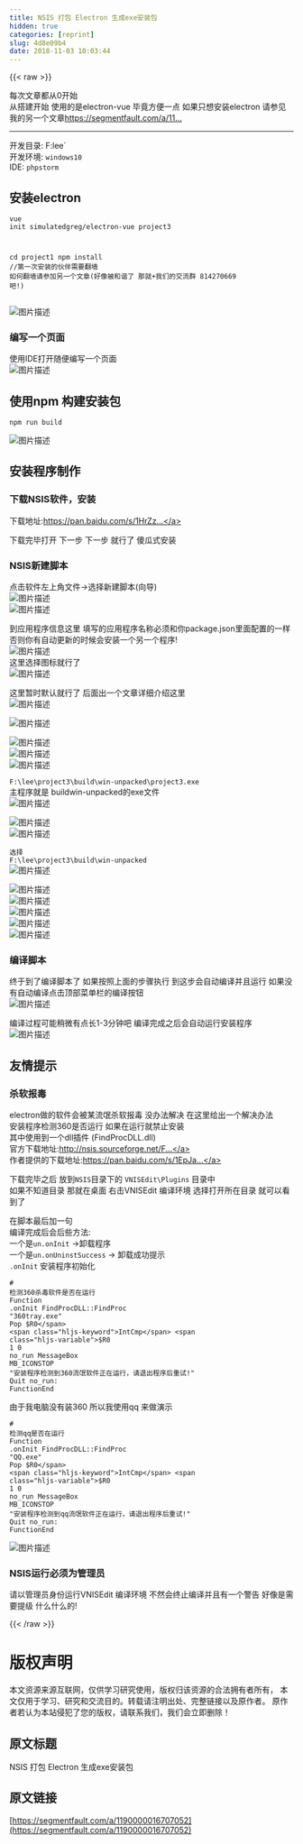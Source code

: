 ```yaml
---
title: NSIS 打包 Electron 生成exe安装包
hidden: true
categories: [reprint]
slug: 4d8e09b4
date: 2018-11-03 10:03:44
---
```


{{< raw >}}
<p>&#x6BCF;&#x6B21;&#x6587;&#x7AE0;&#x90FD;&#x4ECE;0&#x5F00;&#x59CB;<br>&#x4ECE;&#x642D;&#x5EFA;&#x5F00;&#x59CB; &#x4F7F;&#x7528;&#x7684;&#x662F;electron-vue &#x6BD5;&#x7ADF;&#x65B9;&#x4FBF;&#x4E00;&#x70B9; &#x5982;&#x679C;&#x53EA;&#x60F3;&#x5B89;&#x88C5;electron &#x8BF7;&#x53C2;&#x89C1;&#x6211;&#x7684;&#x53E6;&#x4E00;&#x4E2A;&#x6587;&#x7AE0;<a href="https://segmentfault.com/a/1190000016028730">https://segmentfault.com/a/11...</a></p><hr><p>&#x5F00;&#x53D1;&#x76EE;&#x5F55;: F:lee`<br>&#x5F00;&#x53D1;&#x73AF;&#x5883;: <code>windows10</code><br>IDE: <code>phpstorm</code></p><h2 id="articleHeader0">&#x5B89;&#x88C5;electron</h2><div class="widget-codetool" style="display:none"><div class="widget-codetool--inner"><span class="selectCode code-tool" data-toggle="tooltip" data-placement="top" title="" data-original-title="&#x5168;&#x9009;"></span> <span type="button" class="copyCode code-tool" data-toggle="tooltip" data-placement="top" data-clipboard-text="vue init simulatedgreg/electron-vue project3

cd project1
npm install //&#x7B2C;&#x4E00;&#x6B21;&#x5B89;&#x88C5;&#x7684;&#x4F19;&#x4F34;&#x9700;&#x8981;&#x7FFB;&#x5899; &#x5982;&#x4F55;&#x7FFB;&#x5899;&#x8BF7;&#x53C2;&#x52A0;&#x53E6;&#x4E00;&#x4E2A;&#x6587;&#x7AE0;(&#x597D;&#x50CF;&#x88AB;&#x548C;&#x8C10;&#x4E86; &#x90A3;&#x5C31;+&#x6211;&#x4EEC;&#x7684;&#x4EA4;&#x6D41;&#x7FA4; 814270669 &#x5427;!)" title="" data-original-title="&#x590D;&#x5236;"></span> <span type="button" class="saveToNote code-tool" data-toggle="tooltip" data-placement="top" title="" data-original-title="&#x653E;&#x8FDB;&#x7B14;&#x8BB0;"></span></div></div><pre class="hljs scilab"><code>vue init simulatedgreg/electron-vue project3

<span class="hljs-built_in">cd</span> project1
npm install <span class="hljs-comment">//&#x7B2C;&#x4E00;&#x6B21;&#x5B89;&#x88C5;&#x7684;&#x4F19;&#x4F34;&#x9700;&#x8981;&#x7FFB;&#x5899; &#x5982;&#x4F55;&#x7FFB;&#x5899;&#x8BF7;&#x53C2;&#x52A0;&#x53E6;&#x4E00;&#x4E2A;&#x6587;&#x7AE0;(&#x597D;&#x50CF;&#x88AB;&#x548C;&#x8C10;&#x4E86; &#x90A3;&#x5C31;+&#x6211;&#x4EEC;&#x7684;&#x4EA4;&#x6D41;&#x7FA4; 814270669 &#x5427;!)</span></code></pre><p><span class="img-wrap"><img data-src="/img/bVbigoF?w=810&amp;h=402" src="https://static.alili.tech/img/bVbigoF?w=810&amp;h=402" alt="&#x56FE;&#x7247;&#x63CF;&#x8FF0;" title="&#x56FE;&#x7247;&#x63CF;&#x8FF0;" style="cursor:pointer;display:inline"></span></p><h3 id="articleHeader1">&#x7F16;&#x5199;&#x4E00;&#x4E2A;&#x9875;&#x9762;</h3><p>&#x4F7F;&#x7528;IDE&#x6253;&#x5F00;&#x968F;&#x4FBF;&#x7F16;&#x5199;&#x4E00;&#x4E2A;&#x9875;&#x9762;<br><span class="img-wrap"><img data-src="/img/bVbigpm?w=814&amp;h=727" src="https://static.alili.tech/img/bVbigpm?w=814&amp;h=727" alt="&#x56FE;&#x7247;&#x63CF;&#x8FF0;" title="&#x56FE;&#x7247;&#x63CF;&#x8FF0;" style="cursor:pointer;display:inline"></span></p><h2 id="articleHeader2">&#x4F7F;&#x7528;npm &#x6784;&#x5EFA;&#x5B89;&#x88C5;&#x5305;</h2><div class="widget-codetool" style="display:none"><div class="widget-codetool--inner"><span class="selectCode code-tool" data-toggle="tooltip" data-placement="top" title="" data-original-title="&#x5168;&#x9009;"></span> <span type="button" class="copyCode code-tool" data-toggle="tooltip" data-placement="top" data-clipboard-text="npm run build" title="" data-original-title="&#x590D;&#x5236;"></span> <span type="button" class="saveToNote code-tool" data-toggle="tooltip" data-placement="top" title="" data-original-title="&#x653E;&#x8FDB;&#x7B14;&#x8BB0;"></span></div></div><pre class="hljs dockerfile"><code style="word-break:break-word;white-space:initial">npm <span class="hljs-keyword">run</span><span class="bash"> build</span></code></pre><p><span class="img-wrap"><img data-src="/img/bVbigqW?w=693&amp;h=195" src="https://static.alili.tech/img/bVbigqW?w=693&amp;h=195" alt="&#x56FE;&#x7247;&#x63CF;&#x8FF0;" title="&#x56FE;&#x7247;&#x63CF;&#x8FF0;" style="cursor:pointer;display:inline"></span></p><h2 id="articleHeader3">&#x5B89;&#x88C5;&#x7A0B;&#x5E8F;&#x5236;&#x4F5C;</h2><h3 id="articleHeader4">&#x4E0B;&#x8F7D;NSIS&#x8F6F;&#x4EF6;&#xFF0C;&#x5B89;&#x88C5;</h3><p>&#x4E0B;&#x8F7D;&#x5730;&#x5740;:<a href="https://pan.baidu.com/s/1HrZzGLk2ICZ4fnrvNwwMig" rel="nofollow noreferrer" target="_blank">https://pan.baidu.com/s/1HrZz...</a></p><p>&#x4E0B;&#x8F7D;&#x5B8C;&#x6BD5;&#x6253;&#x5F00; &#x4E0B;&#x4E00;&#x6B65; &#x4E0B;&#x4E00;&#x6B65; &#x5C31;&#x884C;&#x4E86; &#x50BB;&#x74DC;&#x5F0F;&#x5B89;&#x88C5;</p><h3 id="articleHeader5">NSIS&#x65B0;&#x5EFA;&#x811A;&#x672C;</h3><p>&#x70B9;&#x51FB;&#x8F6F;&#x4EF6;&#x5DE6;&#x4E0A;&#x89D2;&#x6587;&#x4EF6;-&gt;&#x9009;&#x62E9;&#x65B0;&#x5EFA;&#x811A;&#x672C;(&#x5411;&#x5BFC;)<br><span class="img-wrap"><img data-src="/img/bVbigrH?w=293&amp;h=332" src="https://static.alili.tech/img/bVbigrH?w=293&amp;h=332" alt="&#x56FE;&#x7247;&#x63CF;&#x8FF0;" title="&#x56FE;&#x7247;&#x63CF;&#x8FF0;" style="cursor:pointer;display:inline"></span><br><span class="img-wrap"><img data-src="/img/bVbigrU?w=618&amp;h=442" src="https://static.alili.tech/img/bVbigrU?w=618&amp;h=442" alt="&#x56FE;&#x7247;&#x63CF;&#x8FF0;" title="&#x56FE;&#x7247;&#x63CF;&#x8FF0;" style="cursor:pointer;display:inline"></span></p><p>&#x5230;&#x5E94;&#x7528;&#x7A0B;&#x5E8F;&#x4FE1;&#x606F;&#x8FD9;&#x91CC; &#x586B;&#x5199;&#x7684;&#x5E94;&#x7528;&#x7A0B;&#x5E8F;&#x540D;&#x79F0;&#x5FC5;&#x987B;&#x548C;&#x4F60;package.json&#x91CC;&#x9762;&#x914D;&#x7F6E;&#x7684;&#x4E00;&#x6837; &#x5426;&#x5219;&#x4F60;&#x6709;&#x81EA;&#x52A8;&#x66F4;&#x65B0;&#x7684;&#x65F6;&#x5019;&#x4F1A;&#x5B89;&#x88C5;&#x4E00;&#x4E2A;&#x53E6;&#x4E00;&#x4E2A;&#x7A0B;&#x5E8F;!<br><span class="img-wrap"><img data-src="/img/bVbigsm?w=618&amp;h=442" src="https://static.alili.tech/img/bVbigsm?w=618&amp;h=442" alt="&#x56FE;&#x7247;&#x63CF;&#x8FF0;" title="&#x56FE;&#x7247;&#x63CF;&#x8FF0;" style="cursor:pointer;display:inline"></span><br>&#x8FD9;&#x91CC;&#x9009;&#x62E9;&#x56FE;&#x6807;&#x5C31;&#x884C;&#x4E86;<br><span class="img-wrap"><img data-src="/img/bVbigst?w=618&amp;h=442" src="https://static.alili.tech/img/bVbigst?w=618&amp;h=442" alt="&#x56FE;&#x7247;&#x63CF;&#x8FF0;" title="&#x56FE;&#x7247;&#x63CF;&#x8FF0;" style="cursor:pointer"></span></p><p>&#x8FD9;&#x91CC;&#x6682;&#x65F6;&#x9ED8;&#x8BA4;&#x5C31;&#x884C;&#x4E86; &#x540E;&#x9762;&#x51FA;&#x4E00;&#x4E2A;&#x6587;&#x7AE0;&#x8BE6;&#x7EC6;&#x4ECB;&#x7ECD;&#x8FD9;&#x91CC;<br><span class="img-wrap"><img data-src="/img/bVbigsz?w=618&amp;h=442" src="https://static.alili.tech/img/bVbigsz?w=618&amp;h=442" alt="&#x56FE;&#x7247;&#x63CF;&#x8FF0;" title="&#x56FE;&#x7247;&#x63CF;&#x8FF0;" style="cursor:pointer;display:inline"></span></p><p><span class="img-wrap"><img data-src="/img/bVbigsU?w=618&amp;h=442" src="https://static.alili.tech/img/bVbigsU?w=618&amp;h=442" alt="&#x56FE;&#x7247;&#x63CF;&#x8FF0;" title="&#x56FE;&#x7247;&#x63CF;&#x8FF0;" style="cursor:pointer;display:inline"></span></p><p><span class="img-wrap"><img data-src="/img/bVbigsZ?w=618&amp;h=442" src="https://static.alili.tech/img/bVbigsZ?w=618&amp;h=442" alt="&#x56FE;&#x7247;&#x63CF;&#x8FF0;" title="&#x56FE;&#x7247;&#x63CF;&#x8FF0;" style="cursor:pointer;display:inline"></span><br><span class="img-wrap"><img data-src="/img/bVbigtd?w=618&amp;h=442" src="https://static.alili.tech/img/bVbigtd?w=618&amp;h=442" alt="&#x56FE;&#x7247;&#x63CF;&#x8FF0;" title="&#x56FE;&#x7247;&#x63CF;&#x8FF0;" style="cursor:pointer;display:inline"></span><br><span class="img-wrap"><img data-src="/img/bVbigti?w=356&amp;h=237" src="https://static.alili.tech/img/bVbigti?w=356&amp;h=237" alt="&#x56FE;&#x7247;&#x63CF;&#x8FF0;" title="&#x56FE;&#x7247;&#x63CF;&#x8FF0;" style="cursor:pointer;display:inline"></span></p><p><code>F:\lee\project3\build\win-unpacked\project3.exe</code><br>&#x4E3B;&#x7A0B;&#x5E8F;&#x5C31;&#x662F; buildwin-unpacked&#x7684;exe&#x6587;&#x4EF6;<br><span class="img-wrap"><img data-src="/img/bVbigtm?w=356&amp;h=237" src="https://static.alili.tech/img/bVbigtm?w=356&amp;h=237" alt="&#x56FE;&#x7247;&#x63CF;&#x8FF0;" title="&#x56FE;&#x7247;&#x63CF;&#x8FF0;" style="cursor:pointer;display:inline"></span></p><p><span class="img-wrap"><img data-src="/img/bVbigty?w=618&amp;h=442" src="https://static.alili.tech/img/bVbigty?w=618&amp;h=442" alt="&#x56FE;&#x7247;&#x63CF;&#x8FF0;" title="&#x56FE;&#x7247;&#x63CF;&#x8FF0;" style="cursor:pointer;display:inline"></span><br><span class="img-wrap"><img data-src="/img/bVbigtz?w=356&amp;h=230" src="https://static.alili.tech/img/bVbigtz?w=356&amp;h=230" alt="&#x56FE;&#x7247;&#x63CF;&#x8FF0;" title="&#x56FE;&#x7247;&#x63CF;&#x8FF0;" style="cursor:pointer;display:inline"></span></p><p><code>&#x9009;&#x62E9; F:\lee\project3\build\win-unpacked</code><br><span class="img-wrap"><img data-src="/img/bVbigtA?w=356&amp;h=230" src="https://static.alili.tech/img/bVbigtA?w=356&amp;h=230" alt="&#x56FE;&#x7247;&#x63CF;&#x8FF0;" title="&#x56FE;&#x7247;&#x63CF;&#x8FF0;" style="cursor:pointer;display:inline"></span></p><p><span class="img-wrap"><img data-src="/img/bVbigtB?w=618&amp;h=442" src="https://static.alili.tech/img/bVbigtB?w=618&amp;h=442" alt="&#x56FE;&#x7247;&#x63CF;&#x8FF0;" title="&#x56FE;&#x7247;&#x63CF;&#x8FF0;" style="cursor:pointer"></span><br><span class="img-wrap"><img data-src="/img/bVbigtF?w=618&amp;h=442" src="https://static.alili.tech/img/bVbigtF?w=618&amp;h=442" alt="&#x56FE;&#x7247;&#x63CF;&#x8FF0;" title="&#x56FE;&#x7247;&#x63CF;&#x8FF0;" style="cursor:pointer"></span><br><span class="img-wrap"><img data-src="/img/bVbigtQ?w=618&amp;h=442" src="https://static.alili.tech/img/bVbigtQ?w=618&amp;h=442" alt="&#x56FE;&#x7247;&#x63CF;&#x8FF0;" title="&#x56FE;&#x7247;&#x63CF;&#x8FF0;" style="cursor:pointer"></span><br><span class="img-wrap"><img data-src="/img/bVbigtT?w=618&amp;h=442" src="https://static.alili.tech/img/bVbigtT?w=618&amp;h=442" alt="&#x56FE;&#x7247;&#x63CF;&#x8FF0;" title="&#x56FE;&#x7247;&#x63CF;&#x8FF0;" style="cursor:pointer"></span><br><span class="img-wrap"><img data-src="/img/bVbigtV?w=618&amp;h=442" src="https://static.alili.tech/img/bVbigtV?w=618&amp;h=442" alt="&#x56FE;&#x7247;&#x63CF;&#x8FF0;" title="&#x56FE;&#x7247;&#x63CF;&#x8FF0;" style="cursor:pointer"></span></p><h3 id="articleHeader6">&#x7F16;&#x8BD1;&#x811A;&#x672C;</h3><p>&#x7EC8;&#x4E8E;&#x5230;&#x4E86;&#x7F16;&#x8BD1;&#x811A;&#x672C;&#x4E86; &#x5982;&#x679C;&#x6309;&#x7167;&#x4E0A;&#x9762;&#x7684;&#x6B65;&#x9AA4;&#x6267;&#x884C; &#x5230;&#x8FD9;&#x6B65;&#x4F1A;&#x81EA;&#x52A8;&#x7F16;&#x8BD1;&#x5E76;&#x4E14;&#x8FD0;&#x884C; &#x5982;&#x679C;&#x6CA1;&#x6709;&#x81EA;&#x52A8;&#x7F16;&#x8BD1;&#x70B9;&#x51FB;&#x9876;&#x90E8;&#x83DC;&#x5355;&#x680F;&#x7684;&#x7F16;&#x8BD1;&#x6309;&#x94AE;<br><span class="img-wrap"><img data-src="/img/bVbigui?w=712&amp;h=333" src="https://static.alili.tech/img/bVbigui?w=712&amp;h=333" alt="&#x56FE;&#x7247;&#x63CF;&#x8FF0;" title="&#x56FE;&#x7247;&#x63CF;&#x8FF0;" style="cursor:pointer;display:inline"></span></p><p>&#x7F16;&#x8BD1;&#x8FC7;&#x7A0B;&#x53EF;&#x80FD;&#x7A0D;&#x5FAE;&#x6709;&#x70B9;&#x957F;1-3&#x5206;&#x949F;&#x5427; &#x7F16;&#x8BD1;&#x5B8C;&#x6210;&#x4E4B;&#x540E;&#x4F1A;&#x81EA;&#x52A8;&#x8FD0;&#x884C;&#x5B89;&#x88C5;&#x7A0B;&#x5E8F;<br><span class="img-wrap"><img data-src="/img/bVbigup?w=503&amp;h=362" src="https://static.alili.tech/img/bVbigup?w=503&amp;h=362" alt="&#x56FE;&#x7247;&#x63CF;&#x8FF0;" title="&#x56FE;&#x7247;&#x63CF;&#x8FF0;" style="cursor:pointer;display:inline"></span></p><h2 id="articleHeader7">&#x53CB;&#x60C5;&#x63D0;&#x793A;</h2><h3 id="articleHeader8">&#x6740;&#x8F6F;&#x62A5;&#x6BD2;</h3><p>electron&#x505A;&#x7684;&#x8F6F;&#x4EF6;&#x4F1A;&#x88AB;&#x67D0;&#x6D41;&#x6C13;&#x6740;&#x8F6F;&#x62A5;&#x6BD2; &#x6CA1;&#x529E;&#x6CD5;&#x89E3;&#x51B3; &#x5728;&#x8FD9;&#x91CC;&#x7ED9;&#x51FA;&#x4E00;&#x4E2A;&#x89E3;&#x51B3;&#x529E;&#x6CD5;<br>&#x5B89;&#x88C5;&#x7A0B;&#x5E8F;&#x68C0;&#x6D4B;360&#x662F;&#x5426;&#x8FD0;&#x884C; &#x5982;&#x679C;&#x5728;&#x8FD0;&#x884C;&#x5C31;&#x7981;&#x6B62;&#x5B89;&#x88C5;<br>&#x5176;&#x4E2D;&#x4F7F;&#x7528;&#x5230;&#x4E00;&#x4E2A;dll&#x63D2;&#x4EF6; (FindProcDLL.dll)<br>&#x5B98;&#x65B9;&#x4E0B;&#x8F7D;&#x5730;&#x5740;:<a href="http://nsis.sourceforge.net/FindProcDLL_plug-in" rel="nofollow noreferrer" target="_blank">http://nsis.sourceforge.net/F...</a><br>&#x4F5C;&#x8005;&#x63D0;&#x4F9B;&#x7684;&#x4E0B;&#x8F7D;&#x5730;&#x5740;:<a href="https://pan.baidu.com/s/1EpJaSaE86Ern7EVZRxxn1A" rel="nofollow noreferrer" target="_blank">https://pan.baidu.com/s/1EpJa...</a></p><p>&#x4E0B;&#x8F7D;&#x5B8C;&#x6BD5;&#x4E4B;&#x540E; &#x653E;&#x5230;<code>NSIS</code>&#x76EE;&#x5F55;&#x4E0B;&#x7684; <code>VNISEdit\Plugins</code> &#x76EE;&#x5F55;&#x4E2D;<br>&#x5982;&#x679C;&#x4E0D;&#x77E5;&#x9053;&#x76EE;&#x5F55; &#x90A3;&#x5C31;&#x5728;&#x684C;&#x9762; &#x53F3;&#x51FB;VNISEdit &#x7F16;&#x8BD1;&#x73AF;&#x5883; &#x9009;&#x62E9;&#x6253;&#x5F00;&#x6240;&#x5728;&#x76EE;&#x5F55; &#x5C31;&#x53EF;&#x4EE5;&#x770B;&#x5230;&#x4E86;</p><p>&#x5728;&#x811A;&#x672C;&#x6700;&#x540E;&#x52A0;&#x4E00;&#x53E5;<br>&#x7F16;&#x8BD1;&#x5B8C;&#x6210;&#x540E;&#x4F1A;&#x540E;&#x4E9B;&#x65B9;&#x6CD5;:<br>&#x4E00;&#x4E2A;&#x662F;<code>un.onInit</code> -&gt;&#x5378;&#x8F7D;&#x7A0B;&#x5E8F;<br>&#x4E00;&#x4E2A;&#x662F;<code>un.onUninstSuccess</code> -&gt; &#x5378;&#x8F7D;&#x6210;&#x529F;&#x63D0;&#x793A;<br><code>.onInit</code> &#x5B89;&#x88C5;&#x7A0B;&#x5E8F;&#x521D;&#x59CB;&#x5316;</p><div class="widget-codetool" style="display:none"><div class="widget-codetool--inner"><span class="selectCode code-tool" data-toggle="tooltip" data-placement="top" title="" data-original-title="&#x5168;&#x9009;"></span> <span type="button" class="copyCode code-tool" data-toggle="tooltip" data-placement="top" data-clipboard-text="# &#x68C0;&#x6D4B;360&#x6740;&#x6BD2;&#x8F6F;&#x4EF6;&#x662F;&#x5426;&#x5728;&#x8FD0;&#x884C;
Function .onInit
FindProcDLL::FindProc &quot;360tray.exe&quot;
   Pop $R0
   IntCmp $R0 1 0 no_run
   MessageBox MB_ICONSTOP &quot;&#x5B89;&#x88C5;&#x7A0B;&#x5E8F;&#x68C0;&#x6D4B;&#x5230;360&#x6D41;&#x6C13;&#x8F6F;&#x4EF6;&#x6B63;&#x5728;&#x8FD0;&#x884C;&#xFF0C;&#x8BF7;&#x9000;&#x51FA;&#x7A0B;&#x5E8F;&#x540E;&#x91CD;&#x8BD5;!&quot;
   Quit
   no_run:
FunctionEnd" title="" data-original-title="&#x590D;&#x5236;"></span> <span type="button" class="saveToNote code-tool" data-toggle="tooltip" data-placement="top" title="" data-original-title="&#x653E;&#x8FDB;&#x7B14;&#x8BB0;"></span></div></div><pre class="hljs nsis"><code><span class="hljs-comment"># &#x68C0;&#x6D4B;360&#x6740;&#x6BD2;&#x8F6F;&#x4EF6;&#x662F;&#x5426;&#x5728;&#x8FD0;&#x884C;</span>
<span class="hljs-function"><span class="hljs-keyword">Function</span> .onInit</span>
<span class="hljs-class">FindProcDLL::FindProc</span> <span class="hljs-string">&quot;360tray.exe&quot;</span>
   <span class="hljs-keyword">Pop</span> <span class="hljs-variable">$R0</span>
   <span class="hljs-keyword">IntCmp</span> <span class="hljs-variable">$R0</span> <span class="hljs-number">1</span> <span class="hljs-number">0</span> no_run
   <span class="hljs-keyword">MessageBox</span> <span class="hljs-params">MB_ICONSTOP</span> <span class="hljs-string">&quot;&#x5B89;&#x88C5;&#x7A0B;&#x5E8F;&#x68C0;&#x6D4B;&#x5230;360&#x6D41;&#x6C13;&#x8F6F;&#x4EF6;&#x6B63;&#x5728;&#x8FD0;&#x884C;&#xFF0C;&#x8BF7;&#x9000;&#x51FA;&#x7A0B;&#x5E8F;&#x540E;&#x91CD;&#x8BD5;!&quot;</span>
   <span class="hljs-keyword">Quit</span>
   no_run:
<span class="hljs-keyword">FunctionEnd</span></code></pre><p>&#x7531;&#x4E8E;&#x6211;&#x7535;&#x8111;&#x6CA1;&#x6709;&#x88C5;360 &#x6240;&#x4EE5;&#x6211;&#x4F7F;&#x7528;qq &#x6765;&#x505A;&#x6F14;&#x793A;</p><div class="widget-codetool" style="display:none"><div class="widget-codetool--inner"><span class="selectCode code-tool" data-toggle="tooltip" data-placement="top" title="" data-original-title="&#x5168;&#x9009;"></span> <span type="button" class="copyCode code-tool" data-toggle="tooltip" data-placement="top" data-clipboard-text="# &#x68C0;&#x6D4B;qq&#x662F;&#x5426;&#x5728;&#x8FD0;&#x884C;
Function .onInit
FindProcDLL::FindProc &quot;QQ.exe&quot;
   Pop $R0
   IntCmp $R0 1 0 no_run
   MessageBox MB_ICONSTOP &quot;&#x5B89;&#x88C5;&#x7A0B;&#x5E8F;&#x68C0;&#x6D4B;&#x5230;qq&#x6D41;&#x6C13;&#x8F6F;&#x4EF6;&#x6B63;&#x5728;&#x8FD0;&#x884C;&#xFF0C;&#x8BF7;&#x9000;&#x51FA;&#x7A0B;&#x5E8F;&#x540E;&#x91CD;&#x8BD5;!&quot;
   Quit
   no_run:
FunctionEnd" title="" data-original-title="&#x590D;&#x5236;"></span> <span type="button" class="saveToNote code-tool" data-toggle="tooltip" data-placement="top" title="" data-original-title="&#x653E;&#x8FDB;&#x7B14;&#x8BB0;"></span></div></div><pre class="hljs nsis"><code><span class="hljs-comment"># &#x68C0;&#x6D4B;qq&#x662F;&#x5426;&#x5728;&#x8FD0;&#x884C;</span>
<span class="hljs-function"><span class="hljs-keyword">Function</span> .onInit</span>
<span class="hljs-class">FindProcDLL::FindProc</span> <span class="hljs-string">&quot;QQ.exe&quot;</span>
   <span class="hljs-keyword">Pop</span> <span class="hljs-variable">$R0</span>
   <span class="hljs-keyword">IntCmp</span> <span class="hljs-variable">$R0</span> <span class="hljs-number">1</span> <span class="hljs-number">0</span> no_run
   <span class="hljs-keyword">MessageBox</span> <span class="hljs-params">MB_ICONSTOP</span> <span class="hljs-string">&quot;&#x5B89;&#x88C5;&#x7A0B;&#x5E8F;&#x68C0;&#x6D4B;&#x5230;qq&#x6D41;&#x6C13;&#x8F6F;&#x4EF6;&#x6B63;&#x5728;&#x8FD0;&#x884C;&#xFF0C;&#x8BF7;&#x9000;&#x51FA;&#x7A0B;&#x5E8F;&#x540E;&#x91CD;&#x8BD5;!&quot;</span>
   <span class="hljs-keyword">Quit</span>
   no_run:
<span class="hljs-keyword">FunctionEnd</span></code></pre><p><span class="img-wrap"><img data-src="/img/bVbigv6?w=417&amp;h=176" src="https://static.alili.tech/img/bVbigv6?w=417&amp;h=176" alt="&#x56FE;&#x7247;&#x63CF;&#x8FF0;" title="&#x56FE;&#x7247;&#x63CF;&#x8FF0;" style="cursor:pointer;display:inline"></span></p><h3 id="articleHeader9">NSIS&#x8FD0;&#x884C;&#x5FC5;&#x987B;&#x4E3A;&#x7BA1;&#x7406;&#x5458;</h3><p>&#x8BF7;&#x4EE5;&#x7BA1;&#x7406;&#x5458;&#x8EAB;&#x4EFD;&#x8FD0;&#x884C;VNISEdit &#x7F16;&#x8BD1;&#x73AF;&#x5883; &#x4E0D;&#x7136;&#x4F1A;&#x7EC8;&#x6B62;&#x7F16;&#x8BD1;&#x5E76;&#x4E14;&#x6709;&#x4E00;&#x4E2A;&#x8B66;&#x544A; &#x597D;&#x50CF;&#x662F;&#x9700;&#x8981;&#x63D0;&#x7EA7; &#x4EC0;&#x4E48;&#x4EC0;&#x4E48;&#x7684;!</p>
{{< /raw >}}

# 版权声明
本文资源来源互联网，仅供学习研究使用，版权归该资源的合法拥有者所有，
本文仅用于学习、研究和交流目的。转载请注明出处、完整链接以及原作者。
原作者若认为本站侵犯了您的版权，请联系我们，我们会立即删除！

## 原文标题
NSIS 打包 Electron 生成exe安装包

## 原文链接
[https://segmentfault.com/a/1190000016707052](https://segmentfault.com/a/1190000016707052)

